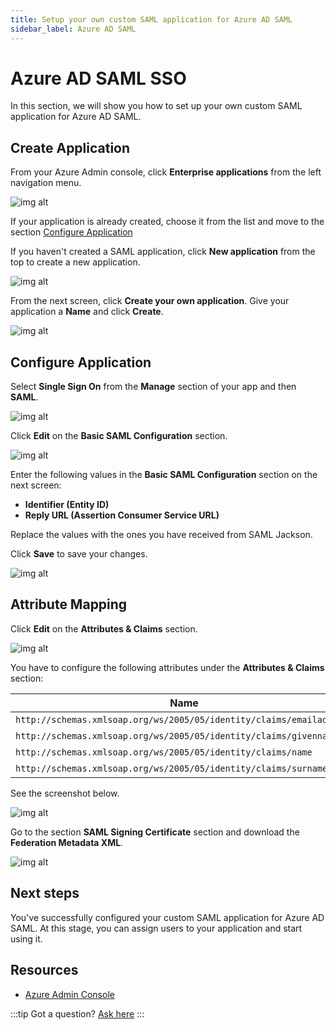 ```yaml
---
title: Setup your own custom SAML application for Azure AD SAML
sidebar_label: Azure AD SAML
---
```


# Azure AD SAML SSO

In this section, we will show you how to set up your own custom SAML application for Azure AD SAML.

## Create Application

From your Azure Admin console, click **Enterprise applications** from the left navigation menu.

![img alt](/img/sso-providers/azure/1.png)

If your application is already created, choose it from the list and move to the section [Configure Application](#configure-application)

If you haven't created a SAML application, click **New application** from the top to create a new application.

![img alt](/img/sso-providers/azure/2.png)

From the next screen, click **Create your own application**. Give your application a **Name** and click **Create**.

![img alt](/img/sso-providers/azure/3.png)

## Configure Application

Select **Single Sign On** from the **Manage** section of your app and then **SAML**.

![img alt](/img/sso-providers/azure/4.png)

Click **Edit** on the **Basic SAML Configuration** section.

![img alt](/img/sso-providers/azure/5.png)

Enter the following values in the **Basic SAML Configuration** section on the next screen:

- **Identifier (Entity ID)**
- **Reply URL (Assertion Consumer Service URL)**

Replace the values with the ones you have received from SAML Jackson.

Click **Save** to save your changes.

![img alt](/img/sso-providers/azure/6.png)

## Attribute Mapping

Click **Edit** on the **Attributes & Claims** section.

![img alt](/img/sso-providers/azure/7.png)

You have to configure the following attributes under the **Attributes & Claims** section:

| Name                                                                 | Value                  |
| -------------------------------------------------------------------- | ---------------------- |
| `http://schemas.xmlsoap.org/ws/2005/05/identity/claims/emailaddress` | user.email             |
| `http://schemas.xmlsoap.org/ws/2005/05/identity/claims/givenname`    | user.givenname         |
| `http://schemas.xmlsoap.org/ws/2005/05/identity/claims/name`         | user.userprincipalname |
| `http://schemas.xmlsoap.org/ws/2005/05/identity/claims/surname`      | user.surname           |

See the screenshot below.

![img alt](/img/sso-providers/azure/8.png)

Go to the section **SAML Signing Certificate** section and download the **Federation Metadata XML**.

![img alt](/img/sso-providers/azure/9.png)

## Next steps

You've successfully configured your custom SAML application for Azure AD SAML. At this stage, you can assign users to your application and start using it.

## Resources

- [Azure Admin Console](https://portal.azure.com/)

:::tip
Got a question? [Ask here](https://discord.gg/uyb7pYt4Pa)
:::
